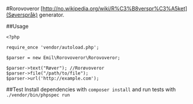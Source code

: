#Rorovoveror
[http://no.wikipedia.org/wiki/R%C3%B8verspr%C3%A5ket](Søverspråk) generator.

##Usage

	<?php

	require_once 'vendor/autoload.php';

	$parser = new Emil\Rorovoveror\Rorovoveror;

	$parser->text("Røver"); //Rorøvoveror
	$parser->file("/path/to/file");
	$parser->url('http://example.com');

##Test
Install dependencies with `composer install` and run tests with `./vendor/bin/phpspec run`